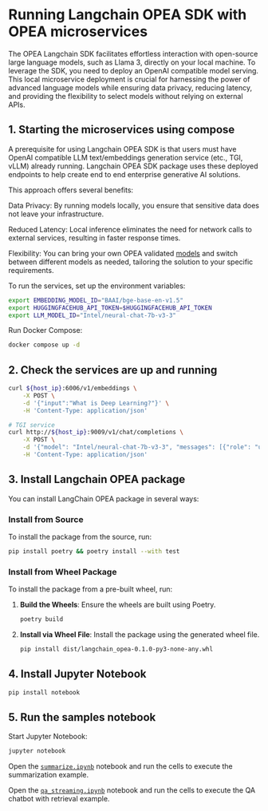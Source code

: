 ﻿# Running Langchain OPEA SDK with OPEA microservices

The OPEA Langchain SDK facilitates effortless interaction with open-source large language models, such as Llama 3, directly on your local machine. To leverage the SDK, you need to deploy an OpenAI compatible model serving. 
This local microservice deployment is crucial for harnessing the power of advanced language models while ensuring data privacy, reducing latency, and providing the flexibility to select models without relying on external APIs.

## 1. Starting the microservices using compose

A prerequisite for using Langchain OPEA SDK is that users must have OpenAI compatible LLM text/embeddings generation service  (etc., TGI, vLLM) already running. Langchain OPEA SDK package uses these deployed endpoints to help create end to end enterprise generative AI solutions. 

This approach offers several benefits:

Data Privacy: By running models locally, you ensure that sensitive data does not leave your infrastructure.

Reduced Latency: Local inference eliminates the need for network calls to external services, resulting in faster response times.

Flexibility: You can bring your own OPEA validated [models](https://github.com/opea-project/GenAIComps/blob/main/comps/llms/text-generation/README.md#validated-llm-models) and switch between different models as needed, tailoring the solution to your specific requirements.

To run the services, set up the environment variables:

```bash
export EMBEDDING_MODEL_ID="BAAI/bge-base-en-v1.5"
export HUGGINGFACEHUB_API_TOKEN=$HUGGINGFACEHUB_API_TOKEN
export LLM_MODEL_ID="Intel/neural-chat-7b-v3-3"
```

Run Docker Compose:

```bash
docker compose up -d
```

## 2. Check the services are up and running

```bash
curl ${host_ip}:6006/v1/embeddings \
    -X POST \
    -d '{"input":"What is Deep Learning?"}' \
    -H 'Content-Type: application/json'
```

```bash
# TGI service
curl http://${host_ip}:9009/v1/chat/completions \
    -X POST \
    -d '{"model": "Intel/neural-chat-7b-v3-3", "messages": [{"role": "user", "content": "What is Deep Learning?"}], "max_tokens":17}' \
    -H 'Content-Type: application/json'
```

## 3. Install Langchain OPEA package

You can install LangChain OPEA package in several ways:

### Install from Source

To install the package from the source, run:

```bash
pip install poetry && poetry install --with test
```

### Install from Wheel Package

To install the package from a pre-built wheel, run:

1. **Build the Wheels**: Ensure the wheels are built using Poetry.
   ```bash
   poetry build
   ```
   
2. **Install via Wheel File**: Install the package using the generated wheel file.
   ```bash
   pip install dist/langchain_opea-0.1.0-py3-none-any.whl
   ```
   
## 4. Install Jupyter Notebook

```bash
pip install notebook
```

## 5. Run the samples notebook

Start Jupyter Notebook:

```bash
jupyter notebook
```

Open the [`summarize.ipynb`](./summarize.ipynb) notebook and run the cells to execute the summarization example.

Open the [`qa_streaming.ipynb`](./qa_streaming.ipynb) notebook and run the cells to execute the QA chatbot with retrieval example.
